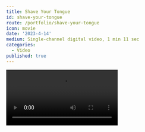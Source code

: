 ```yaml
---
title: Shave Your Tongue
id: shave-your-tongue
route: /portfolio/shave-your-tongue
icon: movie
date: '2023-4-14'
medium: Single-channel digital video, 1 min 11 sec
categories:
  - Video
published: true
---
```


<script>
  import Video from '$lib/components/Video.svelte'
</script>

<Video src="https://customer-09i1la1nl00colq2.cloudflarestream.com/da19ed78eafdc7123745f6b35557cdc4/manifest/video.m3u8" options=""/>
